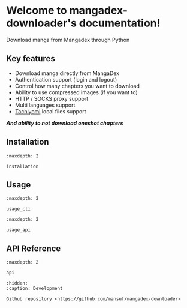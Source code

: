 # Welcome to mangadex-downloader's documentation!

Download manga from Mangadex through Python

## Key features

- Download manga directly from MangaDex 
- Authentication support (login and logout)
- Control how many chapters you want to download
- Ability to use compressed images (if you want to)
- HTTP / SOCKS proxy support
- Multi languages support
- [Tachiyomi](https://github.com/tachiyomiorg/tachiyomi) local files support

***And ability to not download oneshot chapters***

## Installation

```{toctree}
:maxdepth: 2

installation
```

## Usage

```{toctree}
:maxdepth: 2

usage_cli
```

```{toctree}
:maxdepth: 2

usage_api
```

## API Reference

```{toctree}
:maxdepth: 2

api
```

```{toctree}
:hidden:
:caption: Development

Github repository <https://github.com/mansuf/mangadex-downloader>